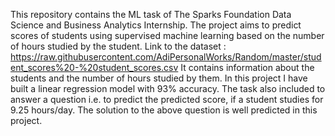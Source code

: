 This repository contains the ML task of The Sparks Foundation Data Science and Business Analytics Internship.
The project aims to predict scores of students using supervised machine learning based on the number of hours studied by the student.
Link to the dataset : https://raw.githubusercontent.com/AdiPersonalWorks/Random/master/student_scores%20-%20student_scores.csv
It contains information about the students and the number of hours studied by them.
In this project I have built a linear regression model with 93% accuracy.
The task also included to answer a question i.e. to predict the predicted score, if a student studies for 9.25 hours/day.
The solution to the above question is well predicted in this project.
